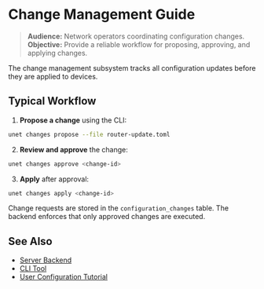 # Change Management Guide

> **Audience:** Network operators coordinating configuration changes.
> **Objective:** Provide a reliable workflow for proposing, approving, and applying changes.

The change management subsystem tracks all configuration updates before they are applied to devices.

## Typical Workflow

1. **Propose a change** using the CLI:

```bash
unet changes propose --file router-update.toml
```

2. **Review and approve** the change:

```bash
unet changes approve <change-id>
```

3. **Apply** after approval:

```bash
unet changes apply <change-id>
```

Change requests are stored in the `configuration_changes` table. The backend enforces that only approved changes are executed.

## See Also

- [Server Backend](06_server_backend.md#103-change-management--secrets)
- [CLI Tool](05_cli_tool.md#change-commands)
- [User Configuration Tutorial](user_config_tutorial.md)
